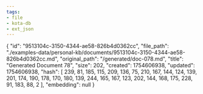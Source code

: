 ```yaml
---
tags:
- file
- kota-db
- ext_json
---
```

{
  "id": "9513104c-3150-4344-ae58-826b4d0362cc",
  "file_path": "./examples-data/personal-kb/documents/9513104c-3150-4344-ae58-826b4d0362cc.md",
  "original_path": "/generated/doc-078.md",
  "title": "Generated Document 78",
  "size": 202,
  "created": 1754606938,
  "updated": 1754606938,
  "hash": [
    239,
    81,
    185,
    115,
    209,
    136,
    75,
    210,
    167,
    144,
    124,
    139,
    201,
    174,
    190,
    178,
    170,
    180,
    139,
    244,
    165,
    167,
    123,
    202,
    144,
    168,
    175,
    228,
    91,
    183,
    88,
    2
  ],
  "embedding": null
}